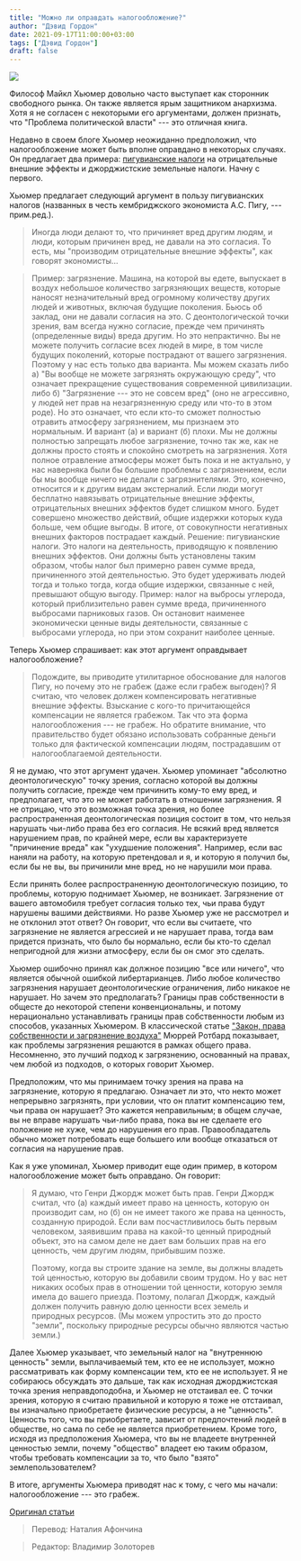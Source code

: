 ```yaml
---
title: "Можно ли оправдать налогообложение?"
author: "Дэвид Гордон"
date: 2021-09-17T11:00:00+03:00
tags: ["Дэвид Гордон"]
draft: false
---
```

![](https://cdn.mises.org/styles/slideshow/s3/static-page/img/05_FridayPhil_DG_Wire_750x516_0.jpg?itok=q2pP7CtC)



Философ Майкл Хьюмер довольно часто выступает как сторонник свободного рынка. Он также является ярым защитником анархизма. Хотя я не согласен с некоторыми его аргументами, должен признать, что "Проблема политической власти" --- это отличная книга.

Недавно в своем блоге Хьюмер неожиданно предположил, что налогообложение может быть вполне оправдано в некоторых случаях. Он предлагает два примера: [пигувианские налоги](https://en.wikipedia.org/wiki/Pigovian_tax) на отрицательные внешние эффекты и джорджистские земельные налоги. Начну с первого.

Хьюмер предлагает следующий аргумент в пользу пигувианских налогов (названных в честь кембриджского экономиста А.С. Пигу, --- прим.ред.).

> Иногда люди делают то, что причиняет вред другим людям, и люди, которым причинен вред, не давали на это согласия. То есть, мы "производим отрицательные внешние эффекты", как говорят экономисты…

> Пример: загрязнение. Машина, на которой вы едете,  выпускает в воздух небольшое количество загрязняющих веществ, которые наносят незначительный вред огромному количеству других людей и животных, включая будущие поколения. Бьюсь об заклад, они не давали согласия на это.
> С деонтологической точки зрения, вам всегда нужно согласие, прежде чем причинять (определенные виды) вреда другим. Но это непрактично. Вы не можете получить согласие всех людей в мире, в том числе будущих поколений, которые пострадают от вашего загрязнения. Поэтому у нас есть только два варианта. Мы можем сказать либо
> а) "Вы вообще не можете загрязнять окружающую среду", что означает прекращение существования современной цивилизации.
> либо  б) "Загрязнение --- это не совсем вред" (оно не агрессивно, у людей нет прав на незагрязненную среду или что-то в этом роде). Но это означает, что если кто-то сможет полностью отравить атмосферу загрязнением, мы признаем это нормальным.
> И вариант (а) и вариант (б) плохи. Мы не должны полностью запрещать любое загрязнение, точно так же, как не должны просто стоять и спокойно смотреть на загрязнения. Хотя полное отравление атмосферы может быть пока и не актуально, у нас наверняка были бы большие проблемы с загрязнением, если бы мы вообще ничего не делали с загрязнителями.
> Это, конечно, относится и к другим видам экстерналий. Если люди могут бесплатно навязывать отрицательные внешние эффекты, отрицательных внешних эффектов будет слишком много. Будет совершено множество действий, общие издержки которых куда больше, чем общие выгоды. В итоге, от совокупности негативных внешних факторов пострадает каждый.
> Решение: пигувианские налоги. Это налоги на деятельность, приводящую к появлению внешних эффектов. Они должны быть установлены таким образом, чтобы налог был примерно равен сумме вреда, причиненного этой деятельностью. Это будет удерживать людей тогда и только тогда, когда общие издержки, связанные с ней, превышают общую выгоду. Пример: налог на выбросы углерода, который приблизительно равен сумме вреда, причиненного выбросами парниковых газов. Он остановит наименее экономически ценные виды деятельности, связанные с выбросами углерода, но при этом сохранит наиболее ценные.

Теперь Хьюмер спрашивает: как этот аргумент оправдывает налогообложение?

> Подождите, вы приводите утилитарное обоснование для налогов Пигу, но почему это не грабеж (даже если грабеж выгоден)? Я считаю, что человек должен компенсировать негативные внешние эффекты. Взыскание с кого-то причитающейся компенсации не является грабежом. Так что эта форма налогообложения --- не грабеж. Но обратите внимание, что правительство будет обязано использовать собранные деньги только для фактической компенсации людям, пострадавшим от налогооблагаемой деятельности.

Я не думаю, что этот аргумент удачен. Хьюмер упоминает "абсолютно деонтологическую" точку зрения, согласно которой вы должны получить согласие, прежде чем причинить кому-то ему вред, и предполагает, что это не может работать в отношении загрязнения. Я не отрицаю, что это возможная точка зрения, но более распространенная деонтологическая позиция состоит в том, что нельзя нарушать чьи-либо права без его согласия. Не всякий вред является нарушением прав, по крайней мере, если вы характеризуете "причинение вреда" как "ухудшение положения". Например, если вас наняли на работу, на которую претендовал и я, и которую я получил бы, если бы не вы, вы причинили мне вред, но не нарушили мои права.

Если принять более распространенную деонтологическую позицию, то проблемы, которую поднимает Хьюмер, не возникает. Загрязнение от вашего автомобиля требует согласия только тех, чьи права будут нарушены вашими действиями. Но разве Хьюмер уже не рассмотрел и не отклонил этот ответ? Он говорит, что если вы считаете, что загрязнение не является агрессией и не нарушает права, тогда вам придется признать, что было бы нормально, если бы кто-то сделал непригодной для жизни атмосферу, если бы он смог это сделать.

Хьюмер ошибочно принял как должное позицию "все или ничего", что является обычной ошибкой либертарианцев. Либо любое количество загрязнения нарушает деонтологические ограничения, либо никакое не нарушает. Но зачем это предполагать? Границы прав собственности в общесте до некоторой степени конвенциональны, и потому нерационально устанавливать границы прав собственности любым из способов, указанных Хьюмером. В классической статье ["Закон, права собственности и загрязнение воздуха"](https://mises.org/library/law-property-rights-and-air-pollution) Мюррей Ротбард показывает, как проблемы загрязнения решаются в рамках общего права. Несомненно, это лучший подход к загрязнению, основанный на правах, чем любой из подходов, о которых говорит Хьюмер.

Предположим, что мы принимаем точку зрения на права на загрязнение, которую я предлагаю. Означает ли это, что некто может непрерывно загрязнять, при условии, что он платит компенсацию тем, чьи права он нарушает? Это кажется неправильным; в общем случае, вы не вправе нарушать чьи-либо права, пока вы не сделаете его положение не хуже, чем до нарушения его прав. Правообладатель обычно может потребовать еще большего или вообще отказаться от согласия на нарушение прав.

Как я уже упоминал, Хьюмер приводит еще один пример, в котором налогообложение может быть оправдано. Он говорит:

> Я думаю, что Генри Джордж может быть прав. Генри Джордж считал, что (а) каждый имеет право на ценность, которую он производит сам, но (б) он не имеет такого же права на ценность, созданную природой. Если вам посчастливилось быть первым человеком, заявившим права на какой-то ценный природный объект, это на самом деле не дает вам больших прав на его ценность, чем другим людям, прибывшим позже.
>
> Поэтому, когда вы строите здание на земле, вы должны владеть той ценностью, которую вы добавили своим трудом. Но у вас нет никаких особых прав в отношении той ценности, которую земля имела до вашего приезда. Поэтому, полагал Джордж, каждый должен получить равную долю ценности всех земель и природных ресурсов. (Мы можем упростить это до просто "земли", поскольку природные ресурсы обычно являются частью земли.)

Далее Хьюмер указывает, что земельный налог на "внутреннюю ценность" земли, выплачиваемый тем, кто ее не использует, можно рассматривать как форму компенсации тем, кто ее не использует. Я не собираюсь обсуждать это дальше, так как исходная джорджистская точка зрения неправдоподобна, и Хьюмер не отстаивал ее. С точки зрения, которую я считаю правильной и которую я тоже не отстаивал, вы изначально приобретаете физические ресурсы, а не "ценность". Ценность того, что вы приобретаете, зависит от предпочтений людей в обществе, но сама по себе не является приобретением. Кроме того, исходя из предположения Хьюмера, что вы не владеете внутренней ценностью земли, почему "общество" владеет ею таким образом, чтобы требовать компенсации за то, что было "взято" землепользователем?

В итоге, аргументы Хьюмера приводят нас к тому, с чего мы начали: налогообложение --- это грабеж.

[Оригинал статьи](https://mises.org/library/can-taxation-be-justified)

> Перевод: Наталия Афончина

> Редактор: Владимир Золоторев
